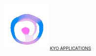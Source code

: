 <p align="center"><a href="https://kyoapps.com" target="_blank"><img src="/public/assets/logo.gif" width="150">KYO APPLICATIONS</a></p>
